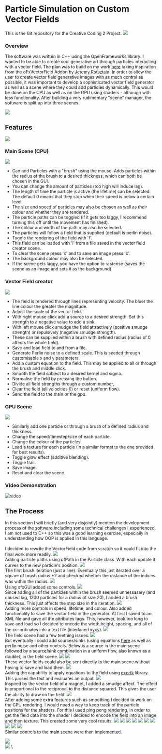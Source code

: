 # Particle Simulation on Custom Vector Fields
This is the Git repository for the Creative Coding 2 Project.
![](bin/data/img/spider.jpg)
### Overview
The software was written in C++ using the OpenFrameworks library. I wanted to be able to create cool generative art through particles interacting with a vector field. The plan was to build on my work [here](https://youtu.be/sq7wbopaGDY) taking inspiration from the oFxVectorField Addon by [Jeremy Rotsztain](https://github.com/mantissa/ofxVectorField). In order to allow the user to create vector field generative images with as much control as possible, it was important to develop a sophisticated vector field generator as well as a scene where they could add particles dynamically. This would be done on the CPU as well as on the GPU using shaders - although with less functionality. After building a very rudimentary "scene" manager, the software is split up into three scenes.

![](bin/data/img/nice3.jpg)
## Features
![](bin/data/img/nice2_.jpg)
### Main Scene (CPU)
![](bin/data/img/m2.jpg)
- Can add Particles with a "brush" using the mouse. Adds particles within the radius of the brush to a desired thickness, which can both be chosen in the GUI.
- You can change the amount of particles (too high will induce lag).
- The length of time the particle is active (the lifetime) can be selected. The default 0 means that they stop when their speed is below a certain level.
- The size and speed of particles may also be chosen as well as their colour and whether they are rendered.
- The particle paths can be toggled (if it gets too laggy, I recommend turning this off until the movement has finished).
- The colour and width of the path may also be selected.
- The particles will follow a field that is supplied (default is perlin noise).
- Toggle the rendering of the field with 'f'.
- This field can be loaded with 'l' from a file saved in the vector field creator scene.
- To clear the scene press 'c' and to save an image press 'x'.
- The background colour may also be selected.
- If the scene gets laggy, you have the option to rasterise (saves the scene as an image and sets it as the background).
### Vector Field creator
![](bin/data/img/field.png)
- The field is rendered through lines representing velocity. The bluer the line colour the greater the magnitude.
- Adjust the scale of the vector field.
- With right mouse click add a source to a desired strength. Set this strength to a negative value to add a sink.
- With left mouse click smudge the field attractively (positive smudge strength) or repulsively (negative smudge strength).
- These can be supplied within a brush with defined radius (radius of 0 affects the whole field).
- Save and load field to and from a file.
- Generate Perlin noise to a defined scale. This is seeded through customisable x and y parameters.
- Add a custom equation to the field. This may be applied to all or through the brush and middle click.
- Smooth the field subject to a desired kernel and sigma.
- Normalise the field by pressing the button.
- Divide all field strengths through a custom number,
- Clear the field (all velocities 0) or reset (uniform flow).
- Send the field to the main or the gpu.
### GPU Scene
![](bin/data/img/gpu1.png)
- Similarly add one particle or through a brush of a defined radius and thickness.
- Change the speed/timestep/size of each particle.
- Change the colour of the particles.
- Load a texture for each particle (in a similar format to the one provided for best results).
- Toggle glow effect (additive blending).
- Toggle trail.
- Save image.
- Reset and clear the scene.

### Video Demonstration
[![video](https://img.youtube.com/vi/A9vMts4HsMY/0.jpg)](https://www.youtube.com/watch?v=A9vMts4HsMY)
## The Process
In this section I will briefly (and very disjointly) mention the development process of the software including some technical challenges I experienced. I am not used to C++ so this was a good learning exercise, especially in understanding how OOP is applied in this language.
\
\
I decided to rewrite the VectorField code from scratch so it could fit into the final work more readily.
![](bin/data/img/img1.png)
\
Adding particle paths using ofPath in the Particle class. With each update it curves to the new particle's position.
![](bin/data/img/img2.png)
\
The first brush iteration (just a line). Eventually this just iterated over a square of brush radius *2 and checked whether the distance of the indices was within the radius.
![](bin/data/img/wb3.png)
\
Using ofxGUI added some controls.
![](bin/data/img/c3.jpg)
\
Since adding all of the particles within the brush seemed unnessasary (and caused lag, 1200 particles for a radius of size 20), I added a brush thickness. This just affects the step size in the iteration.
![](bin/data/img/c_thickness.jpg)
\
Adding more controls in speed, lifetime, and colour. Also added functionality to save the vector field in the generator. At first I saved to an XML file and gave all the attributes tags. This, however, took too long to save and load so I decided to encode the width,height, spacing, and all of the co-ordinates into a text file (interlaced xyxy).
![](bin/data/img/nice5.jpg)
\
The field scene had a few teething issues.
![](bin/data/img/lol2.jpg)
\
But eventually I could add sources/sinks (using equations [here](https://web.mit.edu/16.unified/www/FALL/fluids/Lectures/f15.pdf) as well as perlin noise and other controls. Below is a source in the main scene followed by a source/sink combination in a uniform flow, also known as a doublet, in the field scene.
![](bin/data/img/source.jpg)
![](bin/data/img/sourcesinkcombo.jpg)
\
These vector fields could also be sent directly to the main scene without having to save and load them.
![](bin/data/img/coolcombined.jpg)
\
Adding the capability to apply equations to the field using [exprtk](https://github.com/ArashPartow/exprtk) library. This parses the text and evaluates an output.
![](bin/data/img/sin.jpg)
\
Inspired by the vector field of a magnet, I added a smudge affect. The effect is proportional to the reciprocal to the distance squared. This gives the user the ability to draw on the field.
![](bin/data/img/draw.jpg)
\
After adding some extra features such as smoothing I decided to work on the GPU rendering. I would need a way to keep track of the particle positions for the shaders. For this I used ping pong rendering. In order to get the field data into the shader I decided to encode the field into an image and then texture. This created some very cool results.
![](bin/data/1.png)
![](bin/data/camp.png)
![](bin/data/sink.png)
![](bin/data/trippy.png)
![](bin/data/notmalised.png)
![](bin/data/circles.png)
![](bin/data/ssource_with_dir.png)
![](bin/data/nice.png)
![](bin/data/smoothedperlin.png)
![](bin/data/normalised.png)
\
Similar controls to the main scene were then implemented.

![](bin/data/circles.jpg)
\
![](bin/data/img/nice6.jpg)
\
